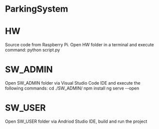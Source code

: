 # ParkingSystem

# HW
Source code from Raspberry Pi.
Open HW folder in a terminal and execute command:
python script.py

# SW_ADMIN

Open SW_ADMIN folder via Visual Studio Code IDE and execute the following commands:
cd ./SW_ADMIN/
npm install
ng serve --open

# SW_USER

Open SW_USER folder via Andriod Studio IDE, build and run the project
